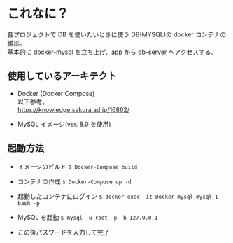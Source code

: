 # これなに？

各プロジェクトで DB を使いたいときに使う DB(MYSQL)の docker コンテナの雛形。<br/>
基本的に docker-mysql を立ち上げ、app から db-server へアクセスする。

## 使用しているアーキテクト

- Docker (Docker Compose)<br/>
  以下参考。<br/>
  https://knowledge.sakura.ad.jp/16862/

- MySQL イメージ(ver. 8.0 を使用)

## 起動方法

- イメージのビルド
  `$ Docker-Compose build`

- コンテナの作成
  `$ Docker-Compose up -d`

- 起動したコンテナにログイン
  `$ docker exec -it Docker-mysql_mysql_1 bash -p`

- MySQL を起動
  `$ mysql -u root -p -h 127.0.0.1`
- この後パスワードを入力して完了

